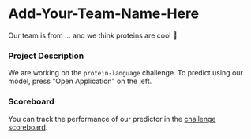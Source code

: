# Add-Your-Team-Name-Here

Our team is from ... and we think proteins are cool 🙌

### Project Description
We are working on the `protein-language` challenge.
To predict using our model, press "Open Application" on the left. 

### Scoreboard
You can track the performance of our predictor in the [challenge scoreboard](https://biolib.com/biohackathon/protein-language-scoreboard/).
